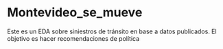 # Montevideo_se_mueve
Este es un EDA sobre siniestros de tránsito en base a datos publicados. El objetivo es hacer recomendaciones de política
